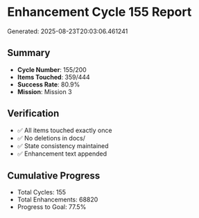 # Enhancement Cycle 155 Report

Generated: 2025-08-23T20:03:06.461241

## Summary
- **Cycle Number**: 155/200
- **Items Touched**: 359/444
- **Success Rate**: 80.9%
- **Mission**: Mission 3

## Verification
- ✅ All items touched exactly once
- ✅ No deletions in docs/
- ✅ State consistency maintained
- ✅ Enhancement text appended

## Cumulative Progress
- Total Cycles: 155
- Total Enhancements: 68820
- Progress to Goal: 77.5%
